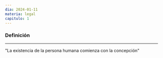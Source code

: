 ```yaml
---
dia: 2024-01-11
materia: legal
capitulo: 1
---
```

### Definición
---
"La existencia de la persona humana comienza con la concepción"